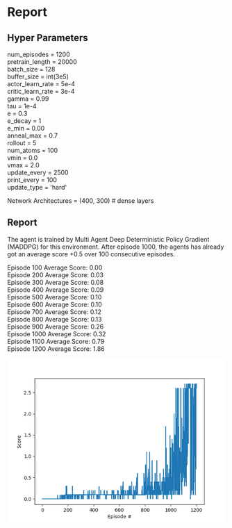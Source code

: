 # Report
## Hyper Parameters

num_episodes = 1200\
pretrain_length = 20000\
batch_size = 128\
buffer_size = int(3e5)\
actor_learn_rate = 5e-4\
critic_learn_rate = 3e-4\
gamma = 0.99\
tau = 1e-4\
e = 0.3\
e_decay = 1\
e_min = 0.00\
anneal_max = 0.7\
rollout = 5\
num_atoms = 100\
vmin = 0.0\
vmax = 2.0\
update_every = 2500\
print_every = 100\
update_type = 'hard'

Network Architectures = (400, 300) # dense layers

## Report

The agent is trained by Multi Agent Deep Deterministic Policy Gradient (MADDPG) for this environment. After episode 1000, the agents has already got an average score +0.5 over 100 consecutive episodes.

Episode 100	Average Score: 0.00\
Episode 200	Average Score: 0.03\
Episode 300	Average Score: 0.08\
Episode 400	Average Score: 0.09\
Episode 500	Average Score: 0.10\
Episode 600	Average Score: 0.10\
Episode 700	Average Score: 0.12\
Episode 800	Average Score: 0.13\
Episode 900	Average Score: 0.26\
Episode 1000	Average Score: 0.32\
Episode 1100	Average Score: 0.79\
Episode 1200	Average Score: 1.86

![report](/assets/report.png)
